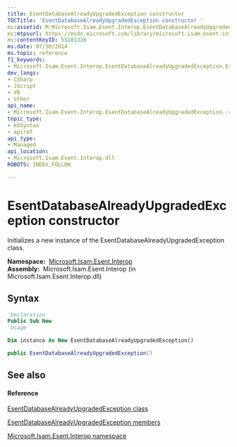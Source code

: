 ```yaml
---
title: EsentDatabaseAlreadyUpgradedException constructor 
TOCTitle: 'EsentDatabaseAlreadyUpgradedException constructor '
ms:assetid: M:Microsoft.Isam.Esent.Interop.EsentDatabaseAlreadyUpgradedException.#ctor
ms:mtpsurl: https://msdn.microsoft.com/library/microsoft.isam.esent.interop.esentdatabasealreadyupgradedexception.esentdatabasealreadyupgradedexception(v=EXCHG.10)
ms:contentKeyID: 55101326
ms.date: 07/30/2014
ms.topic: reference
f1_keywords:
- Microsoft.Isam.Esent.Interop.EsentDatabaseAlreadyUpgradedException.EsentDatabaseAlreadyUpgradedException
dev_langs:
- CSharp
- JScript
- VB
- other
api_name: 
- Microsoft.Isam.Esent.Interop.EsentDatabaseAlreadyUpgradedException..ctor
topic_type: 
- kbSyntax
- apiref
api_type: 
- Managed
api_location: 
- Microsoft.Isam.Esent.Interop.dll
ROBOTS: INDEX,FOLLOW

---
```


# EsentDatabaseAlreadyUpgradedException constructor

Initializes a new instance of the EsentDatabaseAlreadyUpgradedException class.

**Namespace:**  [Microsoft.Isam.Esent.Interop](./microsoft.isam.esent.interop-namespace.md)  
**Assembly:**  Microsoft.Isam.Esent.Interop (in Microsoft.Isam.Esent.Interop.dll)

## Syntax

``` vb
'Declaration
Public Sub New
'Usage

Dim instance As New EsentDatabaseAlreadyUpgradedException()
```

``` csharp
public EsentDatabaseAlreadyUpgradedException()
```

## See also

#### Reference

[EsentDatabaseAlreadyUpgradedException class](./esentdatabasealreadyupgradedexception-class.md)

[EsentDatabaseAlreadyUpgradedException members](./esentdatabasealreadyupgradedexception-members.md)

[Microsoft.Isam.Esent.Interop namespace](./microsoft.isam.esent.interop-namespace.md)